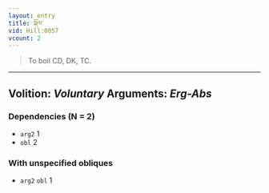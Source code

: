 ```yaml
---
layout: entry
title: སྐོལ་
vid: Hill:0057
vcount: 2
---
```

> To boil CD, DK, TC\.

---
Volition: _Voluntary_
Arguments: _Erg-Abs_
---

### Dependencies (N = 2)
* `arg2` 1
* `obl` 2


### With unspecified obliques
* `arg2` `obl` 1
